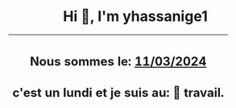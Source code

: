 <h1 align='center'>Hi 👋, I'm yhassanige1</h1>
<div align='center'>

|<h2 align='center'>Nous sommes le: <u>11/03/2024</u></h2><h2 align='center'>c'est un lundi et je suis au: 🏢 travail.</h2>|
|---
</div>